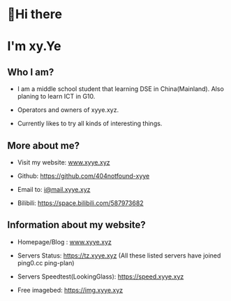 # 👋Hi there
# I'm xy.Ye

## Who I am?

- I am a middle school student that learning DSE in China(Mainland). Also planing to learn ICT in G10.

- Operators and owners of xyye.xyz.

- Currently likes to try all kinds of interesting things.

## More about me?

- Visit my website: www.xyye.xyz

- Github: https://github.com/404notfound-xyye

- Email to: i@mail.xyye.xyz

- Bilibili: https://space.bilibili.com/587973682

## Information about my website?

- Homepage/Blog : www.xyye.xyz

- Servers Status: https://tz.xyye.xyz  (All these listed servers have joined ping0.cc ping-plan)

- Servers Speedtest(LookingGlass): https://speed.xyye.xyz

- Free imagebed: https://img.xyye.xyz
